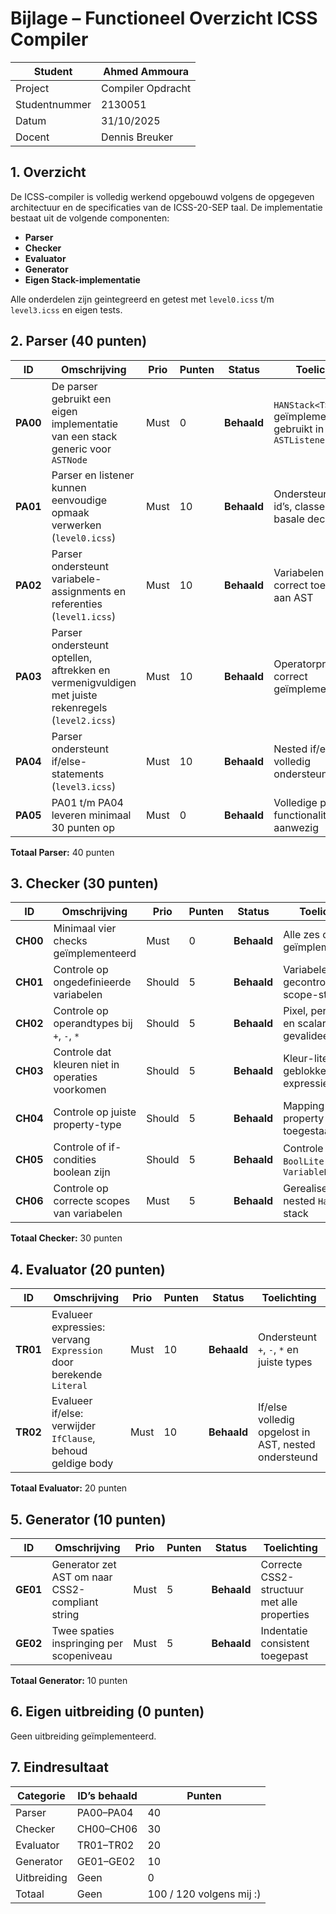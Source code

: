 # Bijlage – Functioneel Overzicht ICSS Compiler

| Student       | Ahmed Ammoura     |
| ------------- | ----------------- |
| Project       | Compiler Opdracht |
| Studentnummer | 2130051           |
| Datum         | 31/10/2025        |
| Docent        | Dennis Breuker    |


## 1. Overzicht


De ICSS-compiler is volledig werkend opgebouwd volgens de opgegeven architectuur en de specificaties van de ICSS-20-SEP taal.
De implementatie bestaat uit de volgende componenten:

* **Parser**
* **Checker** 
* **Evaluator** 
* **Generator**
* **Eigen Stack-implementatie** 

Alle onderdelen zijn geintegreerd en getest met `level0.icss` t/m `level3.icss` en eigen tests.


## 2. Parser (40 punten)

| ID       | Omschrijving                                                                                      | Prio | Punten | Status      | Toelichting                                                |
| -------- | ------------------------------------------------------------------------------------------------- | ---- | ------ | ----------- | ---------------------------------------------------------- |
| **PA00** | De parser gebruikt een eigen implementatie van een stack generic voor `ASTNode`                   | Must | 0      | **Behaald** | `HANStack<T>` geïmplementeerd en gebruikt in `ASTListener` |
| **PA01** | Parser en listener kunnen eenvoudige opmaak verwerken (`level0.icss`)                             | Must | 10     | **Behaald** | Ondersteunt tags, id’s, classes en basale declaraties      |
| **PA02** | Parser ondersteunt variabele-assignments en referenties (`level1.icss`)                           | Must | 10     | **Behaald** | Variabelen met `:=` correct toegevoegd aan AST             |
| **PA03** | Parser ondersteunt optellen, aftrekken en vermenigvuldigen met juiste rekenregels (`level2.icss`) | Must | 10     | **Behaald** | Operatorprecedentie correct geïmplementeerd                |
| **PA04** | Parser ondersteunt if/else-statements (`level3.icss`)                                             | Must | 10     | **Behaald** | Nested if/else wordt volledig ondersteund                  |
| **PA05** | PA01 t/m PA04 leveren minimaal 30 punten op                                                       | Must | 0      | **Behaald** | Volledige parser-functionaliteit aanwezig                  |

**Totaal Parser:** 40 punten


## 3. Checker (30 punten)

| ID       | Omschrijving                                     | Prio   | Punten | Status      | Toelichting                                      |
| -------- | ------------------------------------------------ | ------ | ------ | ----------- | ------------------------------------------------ |
| **CH00** | Minimaal vier checks geïmplementeerd             | Must   | 0      | **Behaald** | Alle zes checks geïmplementeerd                  |
| **CH01** | Controle op ongedefinieerde variabelen           | Should | 5      | **Behaald** | Variabelen gecontroleerd via scope-stack         |
| **CH02** | Controle op operandtypes bij `+`, `-`, `*`       | Should | 5      | **Behaald** | Pixel, percentage en scalar correct gevalideerd  |
| **CH03** | Controle dat kleuren niet in operaties voorkomen | Should | 5      | **Behaald** | Kleur-literals geblokkeerd in expressies         |
| **CH04** | Controle op juiste property-type                 | Should | 5      | **Behaald** | Mapping tussen property en toegestaan type       |
| **CH05** | Controle of if-condities boolean zijn            | Should | 5      | **Behaald** | Controle op `BoolLiteral` of `VariableReference` |
| **CH06** | Controle op correcte scopes van variabelen       | Must   | 5      | **Behaald** | Gerealiseerd met nested `HashMap`-stack          |

**Totaal Checker:** 30 punten


## 4. Evaluator (20 punten)

| ID       | Omschrijving                                                       | Prio | Punten | Status      | Toelichting                                          |
| -------- | ------------------------------------------------------------------ | ---- | ------ | ----------- | ---------------------------------------------------- |
| **TR01** | Evalueer expressies: vervang `Expression` door berekende `Literal` | Must | 10     | **Behaald** | Ondersteunt `+`, `-`, `*` en juiste types            |
| **TR02** | Evalueer if/else: verwijder `IfClause`, behoud geldige body        | Must | 10     | **Behaald** | If/else volledig opgelost in AST, nested ondersteund |

**Totaal Evaluator:** 20 punten


## 5. Generator (10 punten)

| ID       | Omschrijving                                    | Prio | Punten | Status      | Toelichting                                 |
| -------- | ----------------------------------------------- | ---- | ------ | ----------- | ------------------------------------------- |
| **GE01** | Generator zet AST om naar CSS2-compliant string | Must | 5      | **Behaald** | Correcte CSS2-structuur met alle properties |
| **GE02** | Twee spaties inspringing per scopeniveau        | Must | 5      | **Behaald** | Indentatie consistent toegepast             |

**Totaal Generator:** 10 punten


## 6. Eigen uitbreiding (0 punten)

Geen uitbreiding geïmplementeerd.


## 7. Eindresultaat

| Categorie | ID’s behaald | Punten                   |
| ------- |--------------|--------------------------|
| Parser  | PA00–PA04    | 40                       |
| Checker | CH00–CH06    | 30                       |
| Evaluator | TR01–TR02    | 20                       |
| Generator | GE01–GE02    | 10                       |
| Uitbreiding | Geen         | 0                        |
| Totaal  | Geen         | 100 / 120 volgens mij :) |

